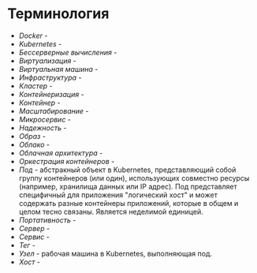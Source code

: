 # Терминология

* _Docker_ -
* _Kubernetes_ -
* _Бессерверные вычисления_ -
* _Виртуализация_ -
* _Виртуальная машина_ -
* _Инфраструктура_ -
* _Кластер_ -
* _Контейнеризация_ - 
* _Контейнер_ -
* _Масштабирование_ -
* _Микросервис_ -
* _Надежность_ -
* _Образ_ - 
* _Облако_ -
* _Облачная архитектура_ -
* _Оркестрация контейнеров_ -
* _Под_ - абстракный объект в Kubernetes, представляющий собой группу контейнеров (или один), использующих совместно ресурсы (например, хранилища данных или IP адрес). Под представляет специфичный для приложения "логический хост" и может содержать разные контейнеры приложений, которые в общем и целом тесно связаны. Является неделимой единицей.
* _Портативность_ -
* _Сервер_ -
* _Сервис_ -
* _Тег_ -
* _Узел_ - рабочая машина в Kubernetes, выполняющая под.
* _Хост_ -
